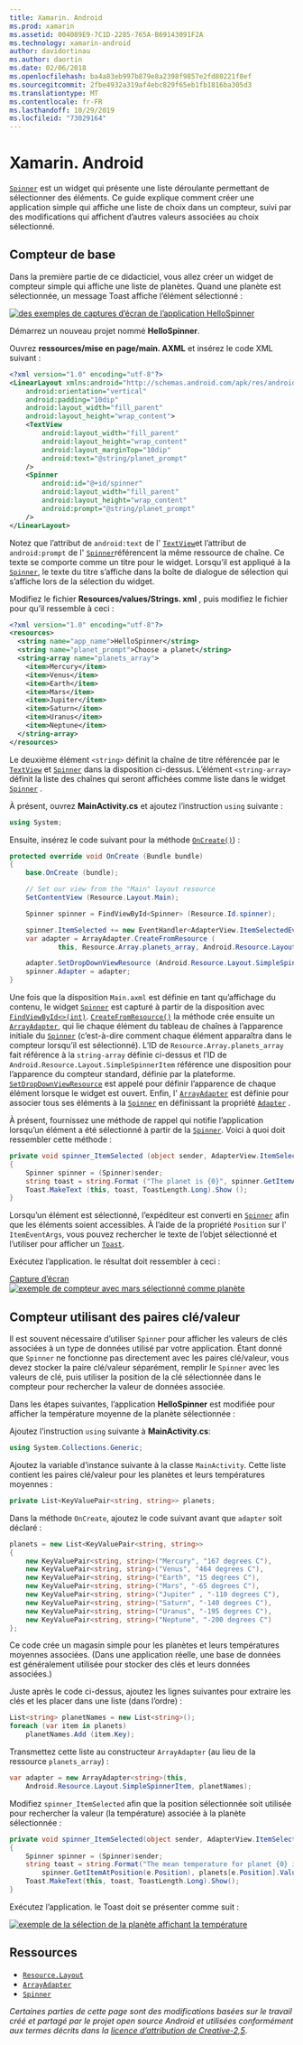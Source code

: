 ```yaml
---
title: Xamarin. Android
ms.prod: xamarin
ms.assetid: 004089E9-7C1D-2285-765A-B69143091F2A
ms.technology: xamarin-android
author: davidortinau
ms.author: daortin
ms.date: 02/06/2018
ms.openlocfilehash: ba4a83eb997b879e8a2398f9857e2fd80221f8ef
ms.sourcegitcommit: 2fbe4932a319af4ebc829f65eb1fb1816ba305d3
ms.translationtype: MT
ms.contentlocale: fr-FR
ms.lasthandoff: 10/29/2019
ms.locfileid: "73029164"
---
```

# <a name="xamarinandroid-spinner"></a>Xamarin. Android

[`Spinner`](xref:Android.Widget.Spinner) est un widget qui présente une liste déroulante permettant de sélectionner des éléments. Ce guide explique comment créer une application simple qui affiche une liste de choix dans un compteur, suivi par des modifications qui affichent d’autres valeurs associées au choix sélectionné.

## <a name="basic-spinner"></a>Compteur de base

Dans la première partie de ce didacticiel, vous allez créer un widget de compteur simple qui affiche une liste de planètes. Quand une planète est sélectionnée, un message Toast affiche l’élément sélectionné :

[![des exemples de captures d’écran de l’application HelloSpinner](spinner-images/01-example-screenshots-sml.png)](spinner-images/01-example-screenshots.png#lightbox)

Démarrez un nouveau projet nommé **HelloSpinner**.

Ouvrez **ressources/mise en page/main. AXML** et insérez le code XML suivant :

```xml
<?xml version="1.0" encoding="utf-8"?>
<LinearLayout xmlns:android="http://schemas.android.com/apk/res/android"
    android:orientation="vertical"
    android:padding="10dip"
    android:layout_width="fill_parent"
    android:layout_height="wrap_content">
    <TextView
        android:layout_width="fill_parent"
        android:layout_height="wrap_content"
        android:layout_marginTop="10dip"
        android:text="@string/planet_prompt"
    />
    <Spinner
        android:id="@+id/spinner"
        android:layout_width="fill_parent"
        android:layout_height="wrap_content"
        android:prompt="@string/planet_prompt"
    />
</LinearLayout>
```

Notez que l’attribut de `android:text` de l' [`TextView`](xref:Android.Widget.TextView)et l’attribut de `android:prompt` de l' [`Spinner`](xref:Android.Widget.Spinner)référencent la même ressource de chaîne. Ce texte se comporte comme un titre pour le widget. Lorsqu’il est appliqué à la [`Spinner`](xref:Android.Widget.Spinner), le texte du titre s’affiche dans la boîte de dialogue de sélection qui s’affiche lors de la sélection du widget.

Modifiez le fichier **Resources/values/Strings. xml** , puis modifiez le fichier pour qu’il ressemble à ceci :

```xml
<?xml version="1.0" encoding="utf-8"?>
<resources>
  <string name="app_name">HelloSpinner</string>
  <string name="planet_prompt">Choose a planet</string>
  <string-array name="planets_array">
    <item>Mercury</item>
    <item>Venus</item>
    <item>Earth</item>
    <item>Mars</item>
    <item>Jupiter</item>
    <item>Saturn</item>
    <item>Uranus</item>
    <item>Neptune</item>
  </string-array>
</resources>
```

Le deuxième élément `<string>` définit la chaîne de titre référencée par le [`TextView`](xref:Android.Widget.TextView) et [`Spinner`](xref:Android.Widget.Spinner) dans la disposition ci-dessus.
L’élément `<string-array>` définit la liste des chaînes qui seront affichées comme liste dans le widget [`Spinner`](xref:Android.Widget.Spinner) .

À présent, ouvrez **MainActivity.cs** et ajoutez l’instruction `using` suivante :

```csharp
using System;
```

Ensuite, insérez le code suivant pour la méthode [`OnCreate()`](xref:Android.App.Activity.OnCreate*)) :

```csharp
protected override void OnCreate (Bundle bundle)
{
    base.OnCreate (bundle);

    // Set our view from the "Main" layout resource
    SetContentView (Resource.Layout.Main);

    Spinner spinner = FindViewById<Spinner> (Resource.Id.spinner);

    spinner.ItemSelected += new EventHandler<AdapterView.ItemSelectedEventArgs> (spinner_ItemSelected);
    var adapter = ArrayAdapter.CreateFromResource (
            this, Resource.Array.planets_array, Android.Resource.Layout.SimpleSpinnerItem);

    adapter.SetDropDownViewResource (Android.Resource.Layout.SimpleSpinnerDropDownItem);
    spinner.Adapter = adapter;
}
```

Une fois que la disposition `Main.axml` est définie en tant qu’affichage du contenu, le widget [`Spinner`](xref:Android.Widget.Spinner) est capturé à partir de la disposition avec [`FindViewById<>(int)`](xref:Android.App.Activity.FindViewById*).
[`CreateFromResource()`](xref:Android.Widget.ArrayAdapter.CreateFromResource*)
la méthode crée ensuite un [`ArrayAdapter`](xref:Android.Widget.ArrayAdapter), qui lie chaque élément du tableau de chaînes à l’apparence initiale du [`Spinner`](xref:Android.Widget.Spinner) (c’est-à-dire comment chaque élément apparaîtra dans le compteur lorsqu’il est sélectionné). L’ID de `Resource.Array.planets_array` fait référence à la `string-array` définie ci-dessus et l’ID de `Android.Resource.Layout.SimpleSpinnerItem` référence une disposition pour l’apparence du compteur standard, définie par la plateforme.
[`SetDropDownViewResource`](xref:Android.Widget.ArrayAdapter.SetDropDownViewResource*)
est appelé pour définir l’apparence de chaque élément lorsque le widget est ouvert. Enfin, l' [`ArrayAdapter`](xref:Android.Widget.ArrayAdapter) est définie pour associer tous ses éléments à la [`Spinner`](xref:Android.Widget.Spinner) en définissant la propriété [`Adapter`](xref:Android.Widget.ArrayAdapter) .

À présent, fournissez une méthode de rappel qui notifie l’application lorsqu’un élément a été sélectionné à partir de la [`Spinner`](xref:Android.Widget.Spinner). Voici à quoi doit ressembler cette méthode :

```csharp
private void spinner_ItemSelected (object sender, AdapterView.ItemSelectedEventArgs e)
{
    Spinner spinner = (Spinner)sender;
    string toast = string.Format ("The planet is {0}", spinner.GetItemAtPosition (e.Position));
    Toast.MakeText (this, toast, ToastLength.Long).Show ();
}
```

Lorsqu’un élément est sélectionné, l’expéditeur est converti en [`Spinner`](xref:Android.Widget.Spinner) afin que les éléments soient accessibles. À l’aide de la propriété `Position` sur l' `ItemEventArgs`, vous pouvez rechercher le texte de l’objet sélectionné et l’utiliser pour afficher un [`Toast`](xref:Android.Widget.Toast).

Exécutez l’application. le résultat doit ressembler à ceci :

[Capture d’écran ![exemple de compteur avec mars sélectionné comme planète](spinner-images/02-basic-example-sml.png)](spinner-images/02-basic-example.png#lightbox)

## <a name="spinner-using-keyvalue-pairs"></a>Compteur utilisant des paires clé/valeur

Il est souvent nécessaire d’utiliser `Spinner` pour afficher les valeurs de clés associées à un type de données utilisé par votre application. Étant donné que `Spinner` ne fonctionne pas directement avec les paires clé/valeur, vous devez stocker la paire clé/valeur séparément, remplir le `Spinner` avec les valeurs de clé, puis utiliser la position de la clé sélectionnée dans le compteur pour rechercher la valeur de données associée. 

Dans les étapes suivantes, l’application **HelloSpinner** est modifiée pour afficher la température moyenne de la planète sélectionnée :

Ajoutez l’instruction `using` suivante à **MainActivity.cs**:

```csharp
using System.Collections.Generic;
```

Ajoutez la variable d’instance suivante à la classe `MainActivity`.
Cette liste contient les paires clé/valeur pour les planètes et leurs températures moyennes :

```csharp
private List<KeyValuePair<string, string>> planets;
```

Dans la méthode `OnCreate`, ajoutez le code suivant avant que `adapter` soit déclaré :

```csharp
planets = new List<KeyValuePair<string, string>>
{
    new KeyValuePair<string, string>("Mercury", "167 degrees C"),
    new KeyValuePair<string, string>("Venus", "464 degrees C"),
    new KeyValuePair<string, string>("Earth", "15 degrees C"),
    new KeyValuePair<string, string>("Mars", "-65 degrees C"),
    new KeyValuePair<string, string>("Jupiter" , "-110 degrees C"),
    new KeyValuePair<string, string>("Saturn", "-140 degrees C"),
    new KeyValuePair<string, string>("Uranus", "-195 degrees C"),
    new KeyValuePair<string, string>("Neptune", "-200 degrees C")
};
```

Ce code crée un magasin simple pour les planètes et leurs températures moyennes associées. (Dans une application réelle, une base de données est généralement utilisée pour stocker des clés et leurs données associées.)

Juste après le code ci-dessus, ajoutez les lignes suivantes pour extraire les clés et les placer dans une liste (dans l’ordre) :

```csharp
List<string> planetNames = new List<string>();
foreach (var item in planets)
    planetNames.Add (item.Key);
```

Transmettez cette liste au constructeur `ArrayAdapter` (au lieu de la ressource `planets_array`) :

```csharp
var adapter = new ArrayAdapter<string>(this,
    Android.Resource.Layout.SimpleSpinnerItem, planetNames);
```

Modifiez `spinner_ItemSelected` afin que la position sélectionnée soit utilisée pour rechercher la valeur (la température) associée à la planète sélectionnée :

```csharp
private void spinner_ItemSelected(object sender, AdapterView.ItemSelectedEventArgs e)
{
    Spinner spinner = (Spinner)sender;
    string toast = string.Format("The mean temperature for planet {0} is {1}",
        spinner.GetItemAtPosition(e.Position), planets[e.Position].Value);
    Toast.MakeText(this, toast, ToastLength.Long).Show();
}
```

Exécutez l’application. le Toast doit se présenter comme suit :

[![exemple de la sélection de la planète affichant la température](spinner-images/03-keyvalue-example-sml.png)](spinner-images/03-keyvalue-example.png#lightbox)

## <a name="resources"></a>Ressources

- [`Resource.Layout`](xref:Android.Resource.Layout)
- [`ArrayAdapter`](xref:Android.Widget.ArrayAdapter)
- [`Spinner`](xref:Android.Widget.Spinner)

*Certaines parties de cette page sont des modifications basées sur le travail créé et partagé par le projet open source Android et utilisées conformément aux termes décrits dans la*
[*licence d’attribution de Creative-2,5*](https://creativecommons.org/licenses/by/2.5/).
